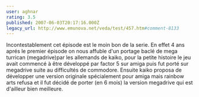 ```yaml
---
user: aghnar
rating: 3.5
published: 2007-06-03T20:17:16.000Z
legacy_url: http://www.emunova.net/veda/test/457.htm#comment-8133
---
```

Incontestablement cet épisode est le moin bon de la serie. En effet 4 ans aprés le premier épisode on nous affuble d'un portage baclé de mega turrican (megadrive)par les allemands de kaiko, pour la petite histoire le jeu avait commencé à être développé par factor 5 sur amiga puis fut porté sur megadrive suite au difficultés de commodore. Ensuite kaiko proposa de développer une version originale spécialement pour amiga mais rainbow arts refusa et il fut décidé de porter (en 6 mois) la version megadrive qui est d'ailleur bien meilleure.